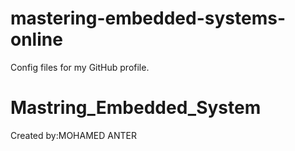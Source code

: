 # mastering-embedded-systems-online
Config files for my GitHub profile.
# Mastring_Embedded_System

Created by:MOHAMED ANTER
